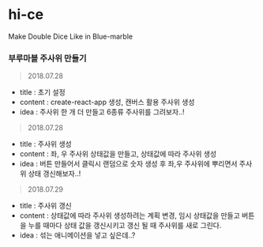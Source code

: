 # hi-ce
Make Double Dice Like in Blue-marble

### 부루마블 주사위 만들기

> 2018.07.28
  - title : 초기 설정
  - content : create-react-app 생성, 캔버스 활용 주사위 생성
  - idea : 주사위 한 개 더 만들고 6종류 주사위를 그려보자..!

> 2018.07.28
  - title : 주사위 생성
  - content : 좌, 우 주사위 상태값을 만들고, 상태값에 따라 주사위 생성
  - idea : 버튼 만들어서 클릭시 랜덤으로 숫자 생성 후 좌,우 주사위에 뿌리면서 주사위 상태 갱신해보자..!

> 2018.07.29
  - title : 주사위 갱신
  - content : 상태값에 따라 주사위 생성하려는 계획 변경, 
              임시 상태값을 만들고 버튼을 누를 때마다 상태 값을 갱신시키고 갱신 될 때 주사위를 새로 그린다.
  - idea : 섞는 애니메이션을 넣고 싶은데..?